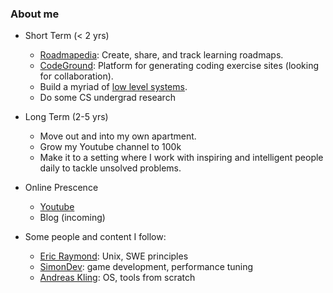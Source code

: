 ### About me

- Short Term (< 2 yrs)

  - [Roadmapedia](https://github.com/BlastWind/roadmapedia): Create, share, and track learning roadmaps.
  - [CodeGround](https://github.com/BlastWind/CodeGround): Platform for generating coding exercise sites (looking for collaboration).
  - Build a myriad of [low level systems](https://osdev.wiki/wiki/index.html).
  - Do some CS undergrad research

- Long Term (2-5 yrs)

  - Move out and into my own apartment. 
  - Grow my Youtube channel to 100k
  - Make it to a setting where I work with inspiring and intelligent people daily to tackle unsolved problems.

- Online Prescence
  - [Youtube](https://www.youtube.com/channel/UCdGYHVptzujcjK67pOnrcGQ)
  - Blog (incoming)

- Some people and content I follow:
  - [Eric Raymond](http://www.catb.org/esr/): Unix, SWE principles 
  - [SimonDev](https://www.youtube.com/channel/UCEwhtpXrg5MmwlH04ANpL8A): game development, performance tuning 
  - [Andreas Kling](https://serenityos.org/): OS, tools from scratch

